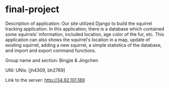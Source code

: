 # final-project



Description of application:
Our site utilized Django to build the squirrel tracking application. In this application, there is a database which contained some squirrels' information, included location, age
color of the fur, etc. This application can also shows the squirrel's location in a map, update of existing squirrel, adding a new squirrel, a simple statistica of the 
database, and import and export command functions. 

Group name and section:
Bingjie & Jingchen

UNI:
UNIs: [jh4309, bh2769]

Link to the server:
http://34.92.101.189
